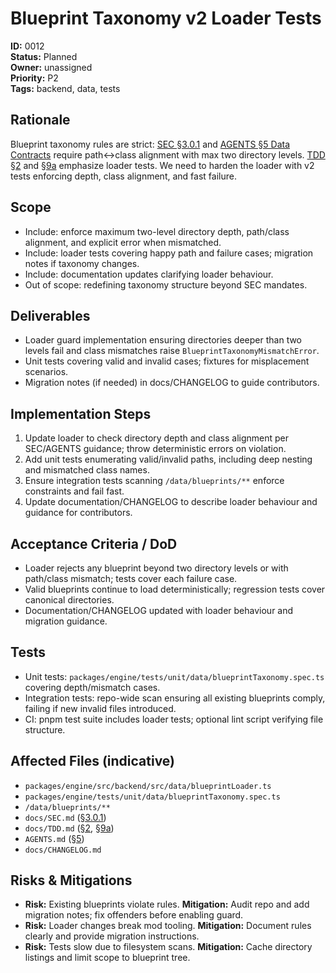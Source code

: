 # Blueprint Taxonomy v2 Loader Tests

**ID:** 0012  
**Status:** Planned  
**Owner:** unassigned  
**Priority:** P2  
**Tags:** backend, data, tests

## Rationale
Blueprint taxonomy rules are strict: [SEC §3.0.1](../SEC.md#301-blueprint-taxonomy-strict-adr-0015) and [AGENTS §5 Data Contracts](../../AGENTS.md#5-data-contracts--price-separation-sec-3) require path↔class alignment with max two directory levels. [TDD §2](../TDD.md#2-test-taxonomy--folder-layout) and [§9a](../TDD.md#9a-stub-tests--test-vectors-phase-1) emphasize loader tests. We need to harden the loader with v2 tests enforcing depth, class alignment, and fast failure.

## Scope
- Include: enforce maximum two-level directory depth, path/class alignment, and explicit error when mismatched.
- Include: loader tests covering happy path and failure cases; migration notes if taxonomy changes.
- Include: documentation updates clarifying loader behaviour.
- Out of scope: redefining taxonomy structure beyond SEC mandates.

## Deliverables
- Loader guard implementation ensuring directories deeper than two levels fail and class mismatches raise `BlueprintTaxonomyMismatchError`.
- Unit tests covering valid and invalid cases; fixtures for misplacement scenarios.
- Migration notes (if needed) in docs/CHANGELOG to guide contributors.

## Implementation Steps
1. Update loader to check directory depth and class alignment per SEC/AGENTS guidance; throw deterministic errors on violation.
2. Add unit tests enumerating valid/invalid paths, including deep nesting and mismatched class names.
3. Ensure integration tests scanning `/data/blueprints/**` enforce constraints and fail fast.
4. Update documentation/CHANGELOG to describe loader behaviour and guidance for contributors.

## Acceptance Criteria / DoD
- Loader rejects any blueprint beyond two directory levels or with path/class mismatch; tests cover each failure case.
- Valid blueprints continue to load deterministically; regression tests cover canonical directories.
- Documentation/CHANGELOG updated with loader behaviour and migration guidance.

## Tests
- Unit tests: `packages/engine/tests/unit/data/blueprintTaxonomy.spec.ts` covering depth/mismatch cases.
- Integration tests: repo-wide scan ensuring all existing blueprints comply, failing if new invalid files introduced.
- CI: pnpm test suite includes loader tests; optional lint script verifying file structure.

## Affected Files (indicative)
- `packages/engine/src/backend/src/data/blueprintLoader.ts`
- `packages/engine/tests/unit/data/blueprintTaxonomy.spec.ts`
- `/data/blueprints/**`
- `docs/SEC.md` ([§3.0.1](../SEC.md#301-blueprint-taxonomy-strict-adr-0015))
- `docs/TDD.md` ([§2](../TDD.md#2-test-taxonomy--folder-layout), [§9a](../TDD.md#9a-stub-tests--test-vectors-phase-1))
- `AGENTS.md` ([§5](../../AGENTS.md#5-data-contracts--price-separation-sec-3))
- `docs/CHANGELOG.md`

## Risks & Mitigations
- **Risk:** Existing blueprints violate rules. **Mitigation:** Audit repo and add migration notes; fix offenders before enabling guard.
- **Risk:** Loader changes break mod tooling. **Mitigation:** Document rules clearly and provide migration instructions.
- **Risk:** Tests slow due to filesystem scans. **Mitigation:** Cache directory listings and limit scope to blueprint tree.
